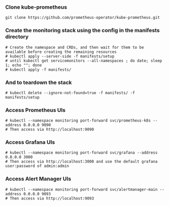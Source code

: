 ### Clone kube-prometheus

```shell
git clone https://github.com/prometheus-operator/kube-prometheus.git
```

### Create the monitoring stack using the config in the manifests directory

```shell
# Create the namespace and CRDs, and then wait for them to be available before creating the remaining resources
# kubectl apply --server-side -f manifests/setup
# until kubectl get servicemonitors --all-namespaces ; do date; sleep 1; echo ""; done
# kubectl apply -f manifests/
```

### And to teardown the stack

```shell
# kubectl delete --ignore-not-found=true -f manifests/ -f manifests/setup
```

### Access Prometheus UIs

```shell
# kubectl --namespace monitoring port-forward svc/prometheus-k8s --address 0.0.0.0 9090
# Then access via http://localhost:9090
```

### Access Grafana UIs

```shell
# kubectl --namespace monitoring port-forward svc/grafana --address 0.0.0.0 3000
# Then access via http://localhost:3000 and use the default grafana user:password of admin:admin
```

### Access Alert Manager UIs

```shell
# kubectl --namespace monitoring port-forward svc/alertmanager-main --address 0.0.0.0 9093
# Then access via http://localhost:9093
```

